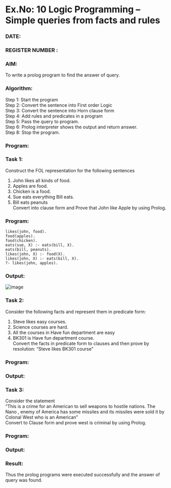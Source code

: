 # Ex.No: 10  Logic Programming –  Simple queries from facts and rules
### DATE:                                                                            
### REGISTER NUMBER : 
### AIM: 
To write a prolog program to find the answer of query. 
###  Algorithm:
 Step 1: Start the program <br> 
 Step 2: Convert the sentence into First order Logic  <br> 
 Step 3:  Convert the sentence into Horn clause form  <br> 
 Step 4: Add rules and predicates in a program   <br> 
 Step 5:  Pass the query to program. <br> 
 Step 6: Prolog interpreter shows the output and return answer. <br> 
 Step 8:  Stop the program.
### Program:
### Task 1:
Construct the FOL representation for the following sentences <br> 
1.	John likes all kinds of food.  <br> 
2.	Apples are food.  <br> 
3.	Chicken is a food.  <br> 
4.	Sue eats everything Bill eats. <br> 
5.	 Bill eats peanuts  <br> 
   Convert into clause form and Prove that John like Apple by using Prolog. <br> 
### Program:
```
likes(john, food).
food(apples).
food(chicken).
eats(sue, X) :- eats(bill, X).
eats(bill, peanuts).
likes(john, X) :- food(X).
likes(john, X) :- eats(bill, X).
?- likes(john, apples).
```

### Output:
![image](https://github.com/Chandru0021/AI_Lab_2023-24/assets/131637082/ba89e2a5-479b-4b29-a677-7abdb3c79da6)
### Task 2:
Consider the following facts and represent them in predicate form: <br>              
1.	Steve likes easy courses. <br> 
2.	Science courses are hard. <br> 
3. All the courses in Have fun department are easy <br> 
4. BK301 is Have fun department course.<br> 
Convert the facts in predicate form to clauses and then prove by resolution: “Steve likes BK301 course”<br> 

### Program:


### Output:


### Task 3:
Consider the statement <br> 
“This is a crime for an American to sell weapons to hostile nations. The Nano , enemy of America has some missiles and its missiles were sold it by Colonal West who is an American” <br> 
Convert to Clause form and prove west is criminal by using Prolog.<br> 
### Program:


### Output:

### Result:
Thus the prolog programs were executed successfully and the answer of query was found.
